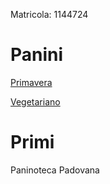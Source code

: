 Matricola: 1144724

<h1>Panini</h1>

[Primavera](panini/primavera.md)

[Vegetariano](panini/vegetariano.md)

<h1>Primi</h1>

Paninoteca Padovana

